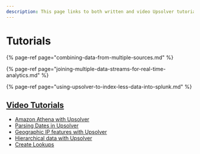 ```yaml
---
description: This page links to both written and video Upsolver tutorials.
---
```


# Tutorials

{% page-ref page="combining-data-from-multiple-sources.md" %}

{% page-ref page="joining-multiple-data-streams-for-real-time-analytics.md" %}

{% page-ref page="using-upsolver-to-index-less-data-into-splunk.md" %}

## [Video Tutorials](https://www.upsolver.com/tutorials)

* [Amazon Athena with Upsolver](https://www.youtube.com/watch?v=e6a8AZ_c8xs&feature=emb_title)
* [Parsing Dates in Upsolver](https://www.youtube.com/watch?v=wncr_y9wtbA&feature=emb_title)
* [Geographic IP features with Upsolver](https://www.youtube.com/watch?v=0PU9cXzr19I&feature=emb_title)
* [Hierarchical data with Upsolver](https://www.youtube.com/watch?v=ERLg6YEd5OU)
* [Create Lookups](https://www.youtube.com/watch?v=xIygqg6RY58)


